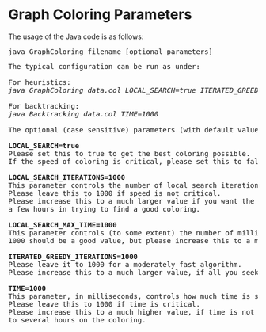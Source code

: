 <h1>Graph Coloring Parameters</h1>

The usage of the Java code is as follows:
<br>
<pre>
java GraphColoring filename [optional parameters]
</pre>

<pre>
The typical configuration can be run as under:

For heuristics:
<i>java GraphColoring data.col LOCAL_SEARCH=true ITERATED_GREEDY_ITERATIONS=1000</i>

For backtracking:
<i>java Backtracking data.col TIME=1000</i>

The optional (case sensitive) parameters (with default values):

<b>LOCAL_SEARCH=true</b>
Please set this to true to get the best coloring possible.
If the speed of coloring is critical, please set this to false.

<b>LOCAL_SEARCH_ITERATIONS=1000</b>
This parameter controls the number of local search iterations.
Please leave this to 1000 if speed is not critical.
Please increase this to a much larger value if you want the code to spend 
a few hours in trying to find a good coloring.

<b>LOCAL_SEARCH_MAX_TIME=1000</b>
This parameter controls (to some extent) the number of milliseconds to spend on local search.
1000 should be a good value, but please increase this to a much larger value if time is not critical.

<b>ITERATED_GREEDY_ITERATIONS=1000</b>
Please leave it to 1000 for a moderately fast algorithm.
Please increase this to a much larger value, if all you seek is a good coloring as oppoosed to speed.

<b>TIME=1000</b>
This parameter, in milliseconds, controls how much time is spent on each k in the Backtracking algorithm.
Please leave this to 1000 if time is critical.
Please increase this to a much higher value, if time is not critical and you can spend several minutes 
to several hours on the coloring.
</pre>

